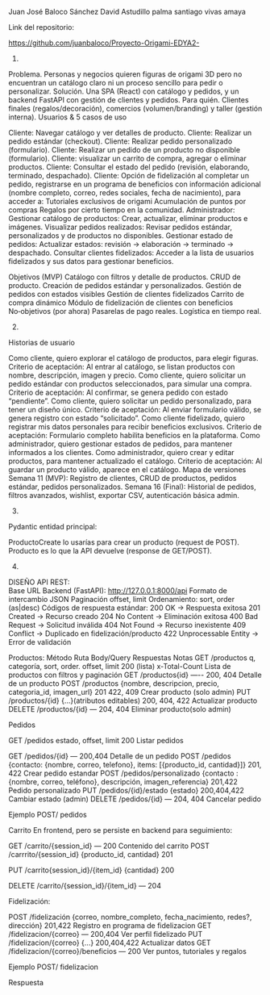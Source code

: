 Juan José Baloco Sánchez 
David Astudillo palma 
santiago vivas amaya

Link del repositorio:

 https://github.com/juanbaloco/Proyecto-Origami-EDYA2- 

1)
Problema. Personas y negocios quieren figuras de origami 3D pero no encuentran un catálogo claro ni un proceso sencillo para pedir o personalizar. Solución. Una SPA (React) con catálogo y pedidos, y un backend FastAPI con gestión de clientes y pedidos. Para quién. Clientes finales (regalos/decoración), comercios (volumen/branding) y taller (gestión interna).
Usuarios & 5 casos de uso

Cliente: Navegar catálogo y ver detalles de producto.
Cliente: Realizar un pedido estándar (checkout).
Cliente: Realizar pedido personalizado (formulario).
Cliente: Realizar un pedido de un producto no disponible (formulario).
Cliente: visualizar un carrito de compra, agregar o eliminar productos.
Cliente: Consultar el estado del pedido (revisión, elaborando, terminado, despachado).
Cliente: Opción de fidelización al completar un pedido, registrarse en un programa de beneficios con información adicional (nombre completo, correo, redes sociales, fecha de nacimiento), para acceder a:
Tutoriales exclusivos de origami
Acumulación de puntos por compras
Regalos por cierto tiempo en la comunidad.
Administrador:
Gestionar catálogo de productos:
	Crear, actualizar, eliminar productos e imágenes.
Visualizar pedidos realizados:
	Revisar pedidos estándar, personalizados y de productos no disponibles.
Gestionar estado de pedidos:
Actualizar estados: revisión → elaboración → terminado → despachado.
Consultar clientes fidelizados:
	Acceder a la lista de usuarios fidelizados y sus datos para gestionar beneficios.

Objetivos (MVP)
Catálogo con filtros y detalle de productos.
CRUD de producto.
Creación de pedidos estándar y personalizados.
Gestión de pedidos con estados visibles
Gestión de clientes fidelizados
Carrito de compra dinámico
Módulo de fidelización de clientes con beneficios 
No‑objetivos (por ahora)
Pasarelas de pago reales.
Logística en tiempo real.

2)
Historias de usuario

Como cliente, quiero explorar el catálogo de productos, para elegir figuras.
Criterio de aceptación: Al entrar al catálogo, se listan productos con nombre, descripción, imagen y precio.
Como cliente, quiero solicitar un pedido estándar con productos seleccionados, para simular una compra.
Criterio de aceptación: Al confirmar, se genera pedido con estado “pendiente”.
Como cliente, quiero solicitar un pedido personalizado, para tener un diseño único.
Criterio de aceptación: Al enviar formulario válido, se genera registro con estado “solicitado”.
Como cliente fidelizado, quiero registrar mis datos personales para recibir beneficios exclusivos.
Criterio de aceptación: Formulario completo habilita beneficios en la plataforma.
Como administrador, quiero gestionar estados de pedidos, para mantener informados a los clientes.
Como administrador, quiero crear y editar productos, para mantener actualizado el catálogo.
Criterio de aceptación: Al guardar un producto válido, aparece en el catálogo.
Mapa de versiones
Semana 11 (MVP): Registro de clientes, CRUD de productos, pedidos estándar, pedidos personalizados.
Semana 16 (Final): Historial de pedidos, filtros avanzados, wishlist, exportar CSV, autenticación básica admin.


3)

Pydantic entidad principal:
 
ProductoCreate lo usarías para crear un producto (request de POST).
Producto es lo que la API devuelve (response de GET/POST).


4)
DISEÑO API REST:  
Base URL Backend (FastAPI): http://127.0.0.1:8000/api
Formato de intercambio JSON
Paginación offset, limit
Ordenamiento: sort, order (as|desc)
Códigos de respuesta estándar:
200 OK → Respuesta exitosa
201 Created → Recurso creado
204 No Content → Eliminación exitosa
400 Bad Request → Solicitud inválida
404 Not Found → Recurso inexistente
409 Conflict → Duplicado en fidelización/producto
422 Unprocessable Entity → Error de validación
	
Productos:
Método
Ruta
Body/Query
Respuestas
Notas
GET
/productos
q, categoría, sort, order. offset, limit
200 (lista)
x-Total-Count
Lista de productos con filtros y paginación
GET
/productos{id}
—--
200, 404
Detalle de un producto
POST
/productos
{nombre, descripcion, precio, categoria_id, imagen_url}
201 422, 409
Crear producto (solo admin)
PUT
/productos/{id}
{...}(atributos editables)
200, 404, 422
Actualizar producto
DELETE
/productos/{id}
—
204, 404
Eliminar producto(solo admin)

Pedidos 

GET
/pedidos
estado, offset, limit 
200
Listar pedidos


GET
/pedidos/{id}
—
200,404
Detalle de un pedido
POST
/pedidos
{contacto: {nombre, correo, telefono}, items: [{producto_id, cantidad}]}
201, 422
Crear pedido estandar
POST
/pedidos/personalizado
{contacto : {nombre, correo, teléfono}, descripción, imagen_referencia}
201,422
Pedido personalizado 
PUT
/pedidos/{id}/estado
{estado}
200,404,422
Cambiar estado (admin)
DELETE
/pedidos/{id}
—
204, 404
Cancelar pedido 


Ejemplo POST/ pedidos

Carrito
En frontend, pero se persiste en backend para seguimiento:

GET
/carrito/{session_id}
—
200
Contenido del carrito
POST
/carrrito/{session_id}
{producto_id, cantidad}
201


PUT
/carrito{session_id}/{item_id}
{cantidad}
200


DELETE
/carrito/{session_id}/{item_id}
—
204



Fidelización:

POST
/fidelización
{correo, nombre_completo, fecha_nacimiento, redes?, dirección}
201,422
Registro en programa de fidelizacion
GET
/fidelizacion/{correo}
—
200,404
Ver perfil fidelizado
PUT
/fidelizacion/{correo}
{...}
200,404,422
Actualizar datos
GET
/fidelizacion/{correo}/beneficios
—
200
Ver puntos, tutoriales y regalos

Ejemplo POST/ fidelizacion

Respuesta


